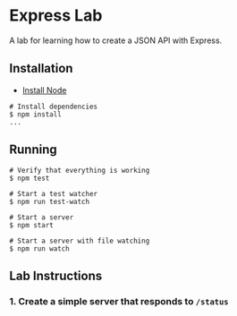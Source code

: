 # Express Lab

A lab for learning how to create a JSON API with Express.

## Installation

* [Install Node](http://nodejs.org/)

```
# Install dependencies
$ npm install
...
```

## Running

```
# Verify that everything is working
$ npm test

# Start a test watcher
$ npm run test-watch

# Start a server
$ npm start

# Start a server with file watching
$ npm run watch
```

## Lab Instructions

### 1. Create a simple server that responds to `/status`


